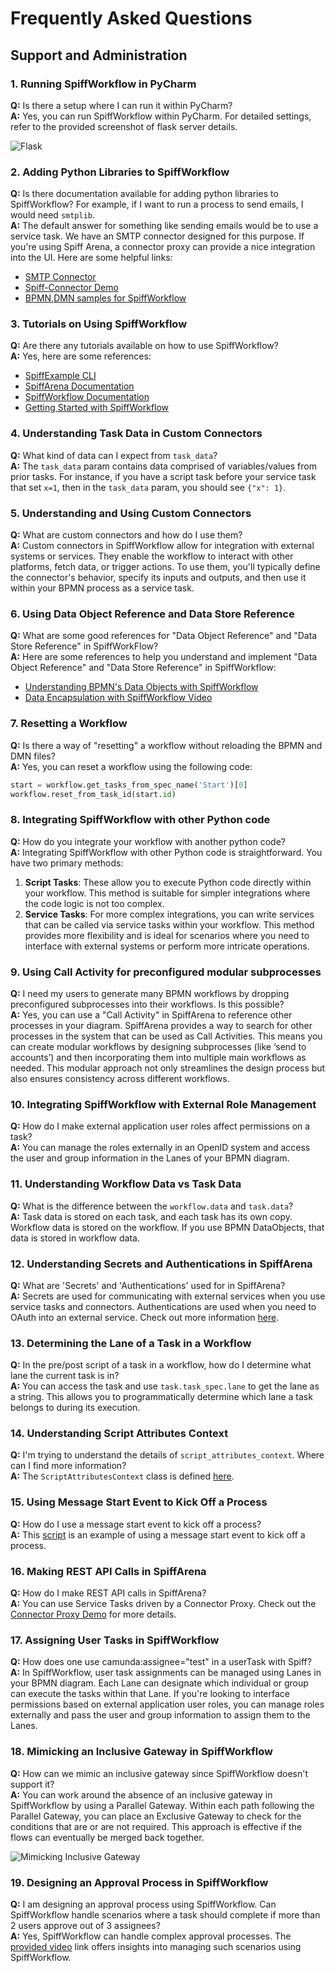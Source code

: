 # Frequently Asked Questions
## Support and Administration

### **1. Running SpiffWorkflow in PyCharm**
**Q:** Is there a setup where I can run it within PyCharm?  
**A:** Yes, you can run SpiffWorkflow within PyCharm. For detailed settings, refer to the provided screenshot of flask server details. 

![Flask](images/Flask.png)

### **2. Adding Python Libraries to SpiffWorkflow**
**Q:** Is there documentation available for adding python libraries to SpiffWorkflow? For example, if I want to run a process to send emails, I would need `smtplib`.  
**A:** The default answer for something like sending emails would be to use a service task. We have an SMTP connector designed for this purpose. If you're using Spiff Arena, a connector proxy can provide a nice integration into the UI. Here are some helpful links:
- [SMTP Connector](https://github.com/sartography/connector-smtp)
- [Spiff-Connector Demo](https://github.com/sartography/connector-proxy-demo)
- [BPMN,DMN samples for SpiffWorkflow](https://github.com/sartography/sample-process-models/tree/jon/misc/jonjon/smtp)

### **3. Tutorials on Using SpiffWorkflow**
**Q:** Are there any tutorials available on how to use SpiffWorkflow?  
**A:** Yes, here are some references:
- [SpiffExample CLI](https://github.com/sartography/spiff-example-cli)
- [SpiffArena Documentation](https://spiff-arena.readthedocs.io/)
- [SpiffWorkflow Documentation](https://spiffworkflow.readthedocs.io/en/stable/index.html)
- [Getting Started with SpiffWorkflow](https://www.spiffworkflow.org/posts/articles/get_started/)

### **4. Understanding Task Data in Custom Connectors**
**Q:** What kind of data can I expect from `task_data`?  
**A:** The `task_data` param contains data comprised of variables/values from prior tasks. For instance, if you have a script task before your service task that set `x=1`, then in the `task_data` param, you should see `{"x": 1}`.

### **5. Understanding and Using Custom Connectors**
**Q:** What are custom connectors and how do I use them?  
**A:** Custom connectors in SpiffWorkflow allow for integration with external systems or services. They enable the workflow to interact with other platforms, fetch data, or trigger actions. To use them, you'll typically define the connector's behavior, specify its inputs and outputs, and then use it within your BPMN process as a service task.

### **6. Using Data Object Reference and Data Store Reference**
**Q:** What are some good references for "Data Object Reference" and "Data Store Reference" in SpiffWorkFlow?  
**A:** Here are some references to help you understand and implement "Data Object Reference" and "Data Store Reference" in SpiffWorkflow:
- [Understanding BPMN's Data Objects with SpiffWorkflow](https://medium.com/@danfunk/understanding-bpmns-data-objects-with-spiffworkflow-26e195e23398)
- [Data Encapsulation with SpiffWorkflow Video](https://youtu.be/0_PgaaI3WIg)

### **7. Resetting a Workflow**
**Q:** Is there a way of "resetting" a workflow without reloading the BPMN and DMN files?  
**A:** Yes, you can reset a workflow using the following code:
```python
start = workflow.get_tasks_from_spec_name('Start')[0]
workflow.reset_from_task_id(start.id)
```

### **8. Integrating SpiffWorkflow with other Python code**
**Q:** How do you integrate your workflow with another python code?  
**A:** Integrating SpiffWorkflow with other Python code is straightforward. You have two primary methods:
1. **Script Tasks**: These allow you to execute Python code directly within your workflow. This method is suitable for simpler integrations where the code logic is not too complex.
2. **Service Tasks**: For more complex integrations, you can write services that can be called via service tasks within your workflow. This method provides more flexibility and is ideal for scenarios where you need to interface with external systems or perform more intricate operations.

### **9. Using Call Activity for preconfigured modular subprocesses**
**Q:** I need my users to generate many BPMN workflows by dropping preconfigured subprocesses into their workflows. Is this possible?  
**A:** Yes, you can use a "Call Activity" in SpiffArena to reference other processes in your diagram. SpiffArena provides a way to search for other processes in the system that can be used as Call Activities. This means you can create modular workflows by designing subprocesses (like ‘send to accounts’) and then incorporating them into multiple main workflows as needed. This modular approach not only streamlines the design process but also ensures consistency across different workflows.

### **10. Integrating SpiffWorkflow with External Role Management**
**Q:** How do I make external application user roles affect permissions on a task?  
**A:** You can manage the roles externally in an OpenID system and access the user and group information in the Lanes of your BPMN diagram.

### **11. Understanding Workflow Data vs Task Data**
**Q:** What is the difference between the `workflow.data` and `task.data`?  
**A:** Task data is stored on each task, and each task has its own copy. Workflow data is stored on the workflow. If you use BPMN DataObjects, that data is stored in workflow data.

### **12. Understanding Secrets and Authentications in SpiffArena**
**Q:** What are 'Secrets' and 'Authentications' used for in SpiffArena?  
**A:** Secrets are used for communicating with external services when you use service tasks and connectors. Authentications are used when you need to OAuth into an external service. Check out more information [here](https://spiff-arena.readthedocs.io/en/latest/DevOps_installation_integration/Secrets.html).

### **13. Determining the Lane of a Task in a Workflow**
**Q:** In the pre/post script of a task in a workflow, how do I determine what lane the current task is in?  
**A:** You can access the task and use `task.task_spec.lane` to get the lane as a string. This allows you to programmatically determine which lane a task belongs to during its execution.

### **14. Understanding Script Attributes Context**
**Q:** I'm trying to understand the details of `script_attributes_context`. Where can I find more information?  
**A:** The `ScriptAttributesContext` class is defined [here](https://github.com/sartography/spiff-arena/blob/deploy-mod-prod/spiffworkflow-backend/src/spiffworkflow_backend/models/script_attributes_context.py#L9).

### **15. Using Message Start Event to Kick Off a Process**
**Q:** How do I use a message start event to kick off a process?  
**A:** This [script](https://github.com/sartography/spiff-arena/blob/main/spiffworkflow-backend/bin/run_message_start_event_with_api#L39) is an example of using a message start event to kick off a process.


### **16. Making REST API Calls in SpiffArena**
**Q:** How do I make REST API calls in SpiffArena?  
**A:** You can use Service Tasks driven by a Connector Proxy. Check out the [Connector Proxy Demo](https://github.com/sartography/connector-proxy-demo) for more details.

### **17. Assigning User Tasks in SpiffWorkflow**
**Q:** How does one use camunda:assignee="test" in a userTask with Spiff?  
**A:** In SpiffWorkflow, user task assignments can be managed using Lanes in your BPMN diagram. Each Lane can designate which individual or group can execute the tasks within that Lane. If you're looking to interface permissions based on external application user roles, you can manage roles externally and pass the user and group information to assign them to the Lanes.

### **18. Mimicking an Inclusive Gateway in SpiffWorkflow**
**Q:** How can we mimic an inclusive gateway since SpiffWorkflow doesn't support it?  
**A:** You can work around the absence of an inclusive gateway in SpiffWorkflow by using a Parallel Gateway. Within each path following the Parallel Gateway, you can place an Exclusive Gateway to check for the conditions that are or are not required. This approach is effective if the flows can eventually be merged back together.

![Mimicking Inclusive Gateway](images/Mimicking_inclusive_gateway.png)

### **19. Designing an Approval Process in SpiffWorkflow**
**Q:** I am designing an approval process using SpiffWorkflow. Can SpiffWorkflow handle scenarios where a task should complete if more than 2 users approve out of 3 assignees?  
**A:** Yes, SpiffWorkflow can handle complex approval processes. The [provided video](https://www.youtube.com/watch?v=EfTbTg3KRqc) link offers insights into managing such scenarios using SpiffWorkflow.
